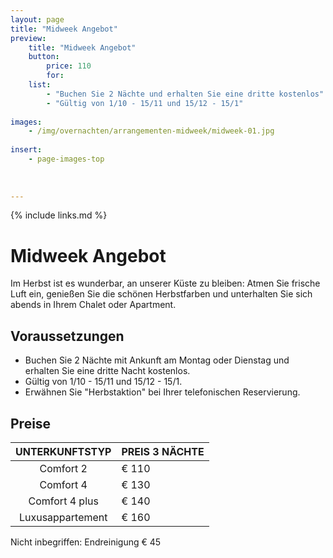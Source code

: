 ```yaml
---
layout: page
title: "Midweek Angebot"
preview: 
    title: "Midweek Angebot"
    button:
        price: 110
        for: 
    list:
        - "Buchen Sie 2 Nächte und erhalten Sie eine dritte kostenlos"
        - "Gültig von 1/10 - 15/11 und 15/12 - 15/1"
        
images:
    - /img/overnachten/arrangementen-midweek/midweek-01.jpg
    
insert:
    - page-images-top
    
    
    
---
```


{% include links.md %}


# Midweek Angebot

Im Herbst ist es wunderbar, an unserer Küste zu bleiben: Atmen Sie frische Luft ein, genießen Sie die schönen Herbstfarben und unterhalten Sie sich abends in Ihrem Chalet oder Apartment.


## Voraussetzungen

- Buchen Sie 2 Nächte mit Ankunft am Montag oder Dienstag und erhalten Sie eine dritte Nacht kostenlos.
- Gültig von 1/10 - 15/11 und 15/12 - 15/1.
- Erwähnen Sie "Herbstaktion" bei Ihrer telefonischen Reservierung.


## Preise

UNTERKUNFTSTYP         | PREIS 3 NÄCHTE
:------------------:|:-----------             
Comfort 2           |€ 110 
Comfort 4           |€ 130         
Comfort 4 plus      |€ 140  
Luxusappartement    |€ 160

Nicht inbegriffen: Endreinigung € 45
        





